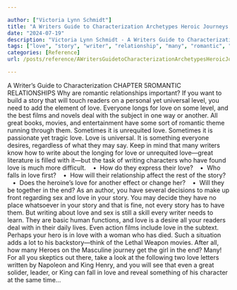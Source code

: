```yaml
---

author: ["Victoria Lynn Schmidt"]
title: "A Writers Guide to Characterization Archetypes Heroic Journeys and Other Elements of Dynamic Character Development - part0010_split_000.html"
date: "2024-07-19"
description: "Victoria Lynn Schmidt - A Writers Guide to Characterization Archetypes Heroic Journeys and Other Elements of Dynamic Character Development"
tags: ["love", "story", "writer", "relationship", "many", "romantic", "reader", "yet", "universal", "level", "need", "add", "everyone", "film", "deal", "another", "great", "movie", "sometimes", "unrequited", "something", "desire", "may", "writing", "character"]
categories: [Reference]
url: /posts/reference/AWritersGuidetoCharacterizationArchetypesHeroicJourneysandOtherElementsofDynamicCharacterDevelopment-part0010split000html

---
```



A Writer’s Guide to Characterization
CHAPTER 5ROMANTIC RELATIONSHIPS
Why are romantic relationships important?
If you want to build a story that will touch readers on a personal yet universal level, you need to add the element of love. Everyone longs for love on some level, and the best films and novels deal with the subject in one way or another.
All great books, movies, and entertainment have some sort of romantic theme running through them. Sometimes it is unrequited love. Sometimes it is passionate yet tragic love. Love is universal. It is something everyone desires, regardless of what they may say.
Keep in mind that many writers know how to write about the longing for love or unrequited love—great literature is filled with it—but the task of writing characters who have found love is much more difficult.
   •  How do they express their love?
   •  Who falls in love first?
   •  How will their relationship affect the rest of the story?
   •  Does the heroine’s love for another effect or change her?
   •  Will they be together in the end?
As an author, you have several decisions to make up front regarding sex and love in your story. You may decide they have no place whatsoever in your story and that is fine, not every story has to have them. But writing about love and sex is still a skill every writer needs to learn. They are basic human functions, and love is a desire all your readers deal with in their daily lives.
Even action films include love in the subtext. Perhaps your hero is in love with a woman who has died. Such a situation adds a lot to his backstory—think of the Lethal Weapon movies.
After all, how many Heroes on the Masculine journey get the girl in the end? Many!
For all you skeptics out there, take a look at the following two love letters written by Napoleon and King Henry, and you will see that even a great solider, leader, or King can fall in love and reveal something of his character at the same time…
